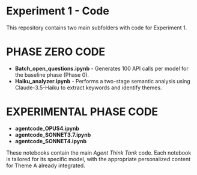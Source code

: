 # Experiment 1 - Code

This repository contains two main subfolders with code for Experiment 1.  

# PHASE ZERO CODE
- **Batch_open_questions.ipynb** - Generates 100 API calls per model for the baseline phase (Phase 0).  
- **Haiku_analyzer.ipynb** - Performs a two-stage semantic analysis using Claude-3.5-Haiku to extract keywords and identify themes.  

# EXPERIMENTAL PHASE CODE
- **agentcode_OPUS4.ipynb**  
- **agentcode_SONNET3.7.ipynb**  
- **agentcode_SONNET4.ipynb**  

These notebooks contain the main *Agent Think Tank* code. Each notebook is tailored for its specific model, with the appropriate personalized content for Theme A already integrated.
